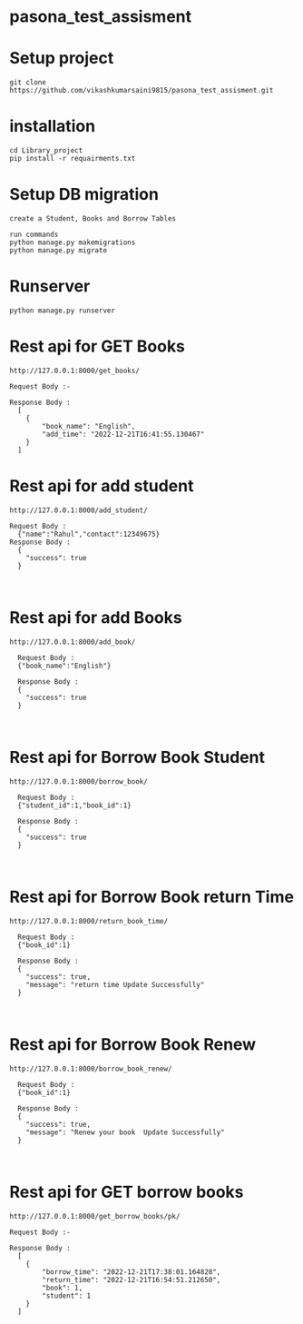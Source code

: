 # pasona_test_assisment


# Setup project
~~~
git clone https://github.com/vikashkumarsaini9815/pasona_test_assisment.git
~~~
# installation
~~~
cd Library_project
pip install -r requairments.txt
~~~~
# Setup DB migration
~~~
create a Student, Books and Borrow Tables

run commands
python manage.py makemigrations
python manage.py migrate
~~~
# Runserver
~~~
python manage.py runserver
~~~
# Rest api for GET Books 
~~~
http://127.0.0.1:8000/get_books/

Request Body :-

Response Body :
  [
    {
        "book_name": "English",
        "add_time": "2022-12-21T16:41:55.130467"
    }
  ]

~~~
# Rest api for add student 
~~~
http://127.0.0.1:8000/add_student/

Request Body :
  {"name":"Rahul","contact":12349675}
Response Body :
  {
    "success": true
  }
  
  
~~~
 # Rest api for add Books 
~~~
http://127.0.0.1:8000/add_book/

  Request Body :
  {"book_name":"English"}
  
  Response Body :
  {
    "success": true
  }
  
  
~~~
 # Rest api for Borrow Book Student 
~~~
http://127.0.0.1:8000/borrow_book/

  Request Body :
  {"student_id":1,"book_id":1}
  
  Response Body :
  {
    "success": true
  }
  
  
~~~
 # Rest api for Borrow Book return Time 
~~~
http://127.0.0.1:8000/return_book_time/

  Request Body :
  {"book_id":1}
  
  Response Body :
  {
    "success": true,
    "message": "return time Update Successfully"
  }
  
  
~~~
 # Rest api for Borrow Book Renew 
~~~
http://127.0.0.1:8000/borrow_book_renew/

  Request Body :
  {"book_id":1}
  
  Response Body :
  {
    "success": true,
    "message": "Renew your book  Update Successfully"
  }
  
  
~~~
# Rest api for GET borrow books 
~~~
http://127.0.0.1:8000/get_borrow_books/pk/

Request Body :-

Response Body :
  [
    {
        "borrow_time": "2022-12-21T17:38:01.164828",
        "return_time": "2022-12-21T16:54:51.212650",
        "book": 1,
        "student": 1
    }
  ]
